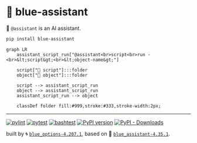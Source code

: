 # 🧠 blue-assistant

🧠 `@assistant` is an AI assistant.

```bash
pip install blue-assistant
```

```mermaid
graph LR
    assistant_script_run["@assistant<br>script<br>run -<br>&lt;script&gt;<br>&lt;object-name&gt;"]

    script["📜 script"]:::folder
    object["📂 object"]:::folder

    script --> assistant_script_run
    object --> assistant_script_run
    assistant_script_run --> object

    classDef folder fill:#999,stroke:#333,stroke-width:2px;
```

---


[![pylint](https://github.com/kamangir/blue-assistant/actions/workflows/pylint.yml/badge.svg)](https://github.com/kamangir/blue-assistant/actions/workflows/pylint.yml) [![pytest](https://github.com/kamangir/blue-assistant/actions/workflows/pytest.yml/badge.svg)](https://github.com/kamangir/blue-assistant/actions/workflows/pytest.yml) [![bashtest](https://github.com/kamangir/blue-assistant/actions/workflows/bashtest.yml/badge.svg)](https://github.com/kamangir/blue-assistant/actions/workflows/bashtest.yml) [![PyPI version](https://img.shields.io/pypi/v/blue-assistant.svg)](https://pypi.org/project/blue-assistant/) [![PyPI - Downloads](https://img.shields.io/pypi/dd/blue-assistant)](https://pypistats.org/packages/blue-assistant)

built by 🌀 [`blue_options-4.207.1`](https://github.com/kamangir/awesome-bash-cli), based on 🧠 [`blue_assistant-4.35.1`](https://github.com/kamangir/blue-assistant).
